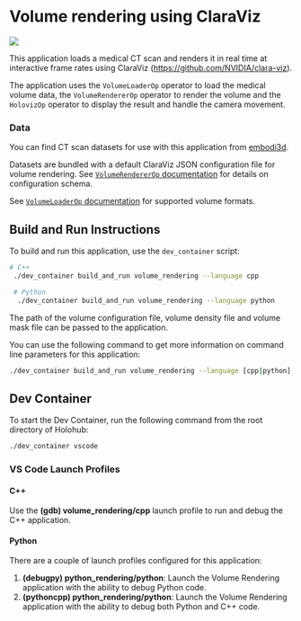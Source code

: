 # Volume rendering using ClaraViz

![](screenshot.png)<br>

This application loads a medical CT scan and renders it in real time at interactive frame rates using ClaraViz (https://github.com/NVIDIA/clara-viz).

The application uses the `VolumeLoaderOp` operator to load the medical volume data, the `VolumeRendererOp` operator to render the volume and the `HolovizOp` operator to display the result and handle the camera movement.

### Data

You can find CT scan datasets for use with this application from [embodi3d](https://www.embodi3d.com/).

Datasets are bundled with a default ClaraViz JSON configuration file for volume rendering. See [`VolumeRendererOp` documentation](/operators/volume_renderer/README.md#configuration) for details on configuration schema.

See [`VolumeLoaderOp` documentation](/operators/volume_loader/README.md#supported-formats) for supported volume formats.

## Build and Run Instructions

To build and run this application, use the ```dev_container``` script:

```bash
# C++
 ./dev_container build_and_run volume_rendering --language cpp

 # Python
  ./dev_container build_and_run volume_rendering --language python
```

The path of the volume configuration file, volume density file and volume mask file can be passed to the application.

You can use the following command to get more information on command line parameters for this application:

```bash
./dev_container build_and_run volume_rendering --language [cpp|python] --run_args --usages
```

## Dev Container

To start the Dev Container, run the following command from the root directory of Holohub:

```bash
./dev_container vscode
```

### VS Code Launch Profiles

#### C++

Use the **(gdb) volume_rendering/cpp** launch profile to run and debug the C++ application.

#### Python

There are a couple of launch profiles configured for this application:

1. **(debugpy) python_rendering/python**: Launch the Volume Rendering application with the ability to debug Python code.
2. **(pythoncpp) python_rendering/python**: Launch the Volume Rendering application with the ability to debug both Python and C++ code.
